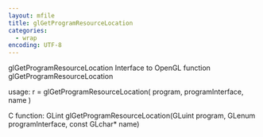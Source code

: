 ```yaml
---
layout: mfile
title: glGetProgramResourceLocation
categories:
  - wrap
encoding: UTF-8
---
```


glGetProgramResourceLocation  Interface to OpenGL function glGetProgramResourceLocation

usage:  r = glGetProgramResourceLocation( program, programInterface, name )

C function:  GLint glGetProgramResourceLocation(GLuint program, GLenum programInterface, const GLchar\* name)